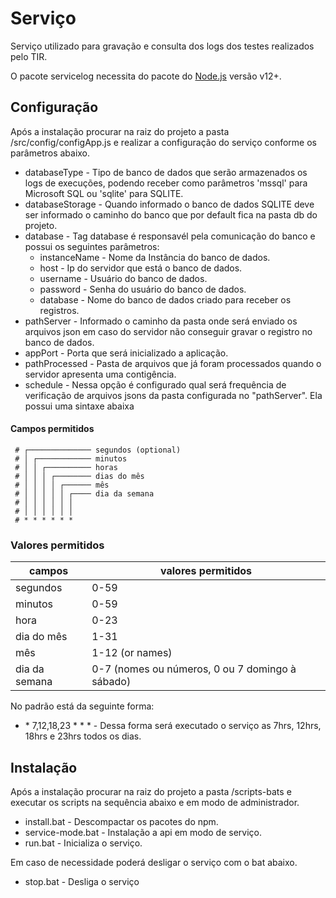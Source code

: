 # Serviço
Serviço utilizado para gravação e consulta dos logs dos testes realizados pelo TIR.

O pacote servicelog necessita do pacote do [Node.js](https://nodejs.org/) versão v12+.

## Configuração
Após a instalação procurar na raiz do projeto a pasta /src/config/configApp.js e realizar a configuração do serviço conforme os parâmetros abaixo.

- databaseType - Tipo de banco de dados que serão armazenados os logs de execuções, podendo receber como parâmetros 'mssql' para Microsoft SQL ou 'sqlite' para SQLITE.
- databaseStorage - Quando informado o banco de dados SQLITE deve ser informado o caminho do banco que por default fica na pasta db do projeto.
- database - Tag database é responsavél pela comunicação do banco e possui os seguintes parâmetros:
	- instanceName - Nome da Instância do banco de dados.
	- host - Ip do servidor que está o banco de dados.
	- username - Usuário do banco de dados.
	- password - Senha do usuário do banco de dados.
	- database - Nome do banco de dados criado para receber os registros.
- pathServer - Informado o caminho da pasta onde será enviado os arquivos json em caso do servidor não conseguir gravar o registro no banco de dados.
- appPort - Porta que será inicializado a aplicação.
- pathProcessed - Pasta de arquivos que já foram processados quando o servidor apresenta uma contigência.
- schedule - Nessa opção é configurado qual será frequência de verificação de arquivos jsons da pasta configurada no "pathServer". 
Ela possui uma sintaxe abaixa

#### Campos permitidos
```
 # ┌────────────── segundos (optional)
 # │ ┌──────────── minutos
 # │ │ ┌────────── horas
 # │ │ │ ┌──────── dias do mês
 # │ │ │ │ ┌────── mês
 # │ │ │ │ │ ┌──── dia da semana
 # │ │ │ │ │ │
 # │ │ │ │ │ │
 # * * * * * *
```

### Valores permitidos

|     campos   | valores permitidos  |
|--------------|---------------------|
|   segundos   |         0-59        |
|   minutos    |         0-59        |
|     hora     |         0-23        |
|  dia do mês  |         1-31        |
|      mês     |     1-12 (or names) |
|dia da semana |    0-7 (nomes ou números, 0 ou 7 domingo à sábado)  |

No padrão está da seguinte forma:
 - \* 7,12,18,23 * * * - Dessa forma será executado o serviço as 7hrs, 12hrs, 18hrs e 23hrs todos os dias.

## Instalação
Após a instalação procurar na raiz do projeto a pasta /scripts-bats e executar os scripts na sequência abaixo e em modo de administrador.

 - install.bat - Descompactar os pacotes do npm.
 - service-mode.bat - Instalação a api em modo de serviço.
 - run.bat - Inicializa o serviço.

Em caso de necessidade poderá desligar o serviço com o bat abaixo.

 - stop.bat - Desliga o serviço
